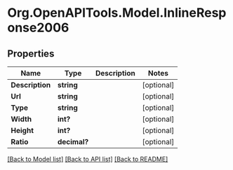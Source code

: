 # Org.OpenAPITools.Model.InlineResponse2006

## Properties

Name | Type | Description | Notes
------------ | ------------- | ------------- | -------------
**Description** | **string** |  | [optional] 
**Url** | **string** |  | [optional] 
**Type** | **string** |  | [optional] 
**Width** | **int?** |  | [optional] 
**Height** | **int?** |  | [optional] 
**Ratio** | **decimal?** |  | [optional] 

[[Back to Model list]](../README.md#documentation-for-models) [[Back to API list]](../README.md#documentation-for-api-endpoints) [[Back to README]](../README.md)

